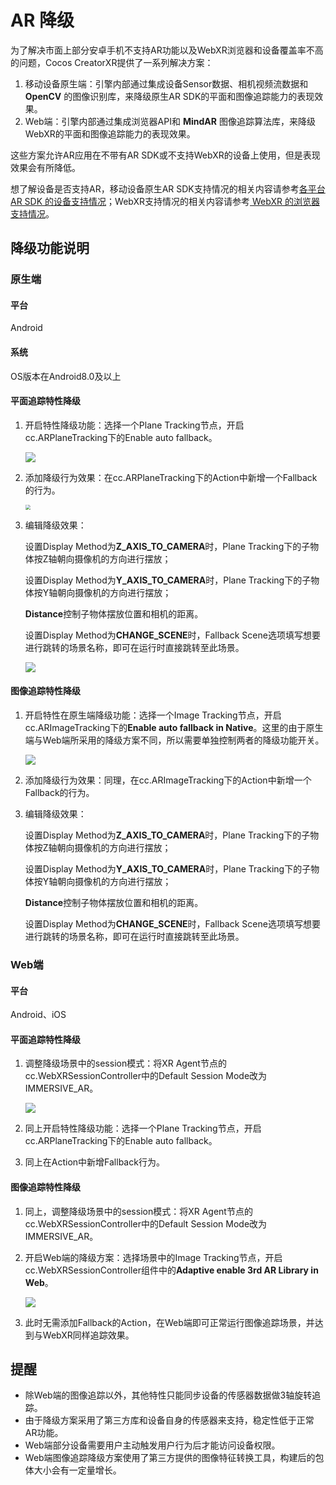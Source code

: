 # AR 降级

为了解决市面上部分安卓手机不支持AR功能以及WebXR浏览器和设备覆盖率不高的问题，Cocos CreatorXR提供了一系列解决方案：

1. 移动设备原生端：引擎内部通过集成设备Sensor数据、相机视频流数据和 **OpenCV** 的图像识别库，来降级原生AR SDK的平面和图像追踪能力的表现效果。
2. Web端：引擎内部通过集成浏览器API和 **MindAR** 图像追踪算法库，来降级WebXR的平面和图像追踪能力的表现效果。

这些方案允许AR应用在不带有AR SDK或不支持WebXR的设备上使用，但是表现效果会有所降低。

想了解设备是否支持AR，移动设备原生AR SDK支持情况的相关内容请参考[各平台 AR SDK 的设备支持情况](ar-sdk-summary.md)；WebXR支持情况的相关内容请参考[ WebXR 的浏览器支持情况](../project-deploy/webxr-proj-pub.md#选择可用的设备和浏览器)。

## 降级功能说明

### 原生端

#### 平台

Android

#### 系统

OS版本在Android8.0及以上

#### 平面追踪特性降级

1. 开启特性降级功能：选择一个Plane Tracking节点，开启cc.ARPlaneTracking下的Enable auto fallback。

   ![](xr-fallback/native-enable-fallback.png)

2. 添加降级行为效果：在cc.ARPlaneTracking下的Action中新增一个Fallback的行为。

   <img src="./xr-fallback/native-add-fallback.png" style="zoom:50%;" />

3. 编辑降级效果：

   设置Display Method为**Z_AXIS_TO_CAMERA**时，Plane Tracking下的子物体按Z轴朝向摄像机的方向进行摆放；

   设置Display Method为**Y_AXIS_TO_CAMERA**时，Plane Tracking下的子物体按Y轴朝向摄像机的方向进行摆放；

   **Distance**控制子物体摆放位置和相机的距离。

   设置Display Method为**CHANGE_SCENE**时，Fallback Scene选项填写想要进行跳转的场景名称，即可在运行时直接跳转至此场景。

   ![](xr-fallback/native-fallback-change-scene.png)

#### 图像追踪特性降级

1. 开启特性在原生端降级功能：选择一个Image Tracking节点，开启cc.ARImageTracking下的**Enable auto fallback in Native**。这里的由于原生端与Web端所采用的降级方案不同，所以需要单独控制两者的降级功能开关。

   ![](xr-fallback/native-enable-fallback-image.png)

2. 添加降级行为效果：同理，在cc.ARImageTracking下的Action中新增一个Fallback的行为。

3. 编辑降级效果：

   设置Display Method为**Z_AXIS_TO_CAMERA**时，Plane Tracking下的子物体按Z轴朝向摄像机的方向进行摆放；

   设置Display Method为**Y_AXIS_TO_CAMERA**时，Plane Tracking下的子物体按Y轴朝向摄像机的方向进行摆放；

   **Distance**控制子物体摆放位置和相机的距离。

   设置Display Method为**CHANGE_SCENE**时，Fallback Scene选项填写想要进行跳转的场景名称，即可在运行时直接跳转至此场景。

### Web端

#### 平台

Android、iOS

#### 平面追踪特性降级

1. 调整降级场景中的session模式：将XR Agent节点的cc.WebXRSessionController中的Default Session Mode改为IMMERSIVE_AR。

   ![](xr-fallback/web-change-session.png)

2. 同上开启特性降级功能：选择一个Plane Tracking节点，开启cc.ARPlaneTracking下的Enable auto fallback。

3. 同上在Action中新增Fallback行为。

#### 图像追踪特性降级

1. 同上，调整降级场景中的session模式：将XR Agent节点的cc.WebXRSessionController中的Default Session Mode改为IMMERSIVE_AR。

2. 开启Web端的降级方案：选择场景中的Image Tracking节点，开启cc.WebXRSessionController组件中的**Adaptive enable 3rd AR Library in Web**。

   ![](xr-fallback/web-enable-fallback-img.png)

3. 此时无需添加Fallback的Action，在Web端即可正常运行图像追踪场景，并达到与WebXR同样追踪效果。



## 提醒

- 除Web端的图像追踪以外，其他特性只能同步设备的传感器数据做3轴旋转追踪。
- 由于降级方案采用了第三方库和设备自身的传感器来支持，稳定性低于正常AR功能。
- Web端部分设备需要用户主动触发用户行为后才能访问设备权限。
- Web端图像追踪降级方案使用了第三方提供的图像特征转换工具，构建后的包体大小会有一定量增长。
